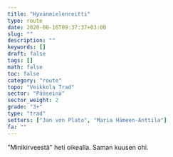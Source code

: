 ```yaml
---
title: "Hyvänmielenreitti"
type: route
date: 2020-08-16T09:37:37+03:00
slug: ""
description: ""
keywords: []
draft: false
tags: []
math: false
toc: false
category: "route"
topo: "Veikkola Trad"
sector: "Pääseinä"
sector_weight: 2
grade: "3+"
type: "trad"
setters: ["Jan von Plato", "Maria Hämeen-Anttila"]
fa: ""
---
```


"Minikirveestä" heti oikealla. Saman kuusen ohi.
